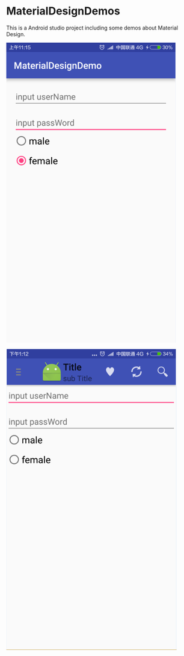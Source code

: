 # MaterialDesignDemos
This is a Android studio project including some demos about Material Design.

![image](https://github.com/EasyLiu-Ly/MaterialDesignDemos/blob/master/material_design.png)

![image](https://github.com/EasyLiu-Ly/MaterialDesignDemos/blob/master/ToolBar.png)



